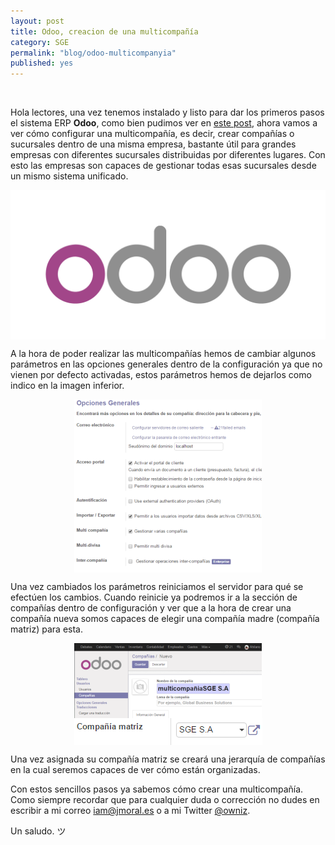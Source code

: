 ```yaml
---
layout: post
title: Odoo, creacion de una multicompañía
category: SGE
permalink: "blog/odoo-multicompanyia"
published: yes
---
```


<br>

Hola lectores, una vez tenemos instalado y listo para dar los primeros pasos el sistema ERP **Odoo**, como bien pudimos ver en [este post](/blog/odoo), ahora vamos a ver cómo configurar una multicompañía, es decir, crear compañías o sucursales dentro de una misma empresa, bastante útil para grandes empresas con diferentes sucursales distribuidas por diferentes lugares. Con esto las empresas son capaces de gestionar todas esas sucursales desde un mismo sistema unificado.

<img class="differentSize65" src="/assets/img/odoo2/odoo.png" alt="odoo" style="margin:auto; display:block;">

A la hora de poder realizar las multicompañías hemos de cambiar algunos parámetros en las opciones generales dentro de la configuración ya que no vienen por defecto activadas, estos parámetros hemos de dejarlos como indico en la imagen inferior.

<img class="differentSize65" src="/assets/img/odoo2/1.png" alt="odoo2" style="margin:auto; display:block;">

Una vez cambiados los parámetros reiniciamos el servidor para qué se efectúen los cambios. Cuando reinicie ya podremos ir a la sección de compañías dentro de configuración y ver que a la hora de crear una compañía nueva somos capaces de elegir una compañía madre (compañía matriz) para esta.

<img class="differentSize65" src="/assets/img/odoo2/2.png" alt="odoo2" style="margin:auto; display:block;">

<img class="differentSize65" src="/assets/img/odoo2/3.png" alt="odoo3" style="margin:auto; display:block;">

Una vez asignada su compañía matriz se creará una jerarquía de compañías en la cual seremos capaces de ver cómo están organizadas.

Con estos sencillos pasos ya sabemos cómo crear una multicompañía. Como siempre recordar que para cualquier duda o corrección no dudes en escribir a mi correo [iam@jmoral.es](mailto:iam@jmoral.es "iam@jmoral.es") o a mi Twitter [@owniz](https://twitter.com/owniz "Twitter").

Un saludo. ツ

